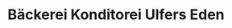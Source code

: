 ---
title: "Bäckerei Konditorei Ulfers Eden"
url: /wangerland/baeckerei-konditorei-ulfers-eden/
shop: Bäckerei
---